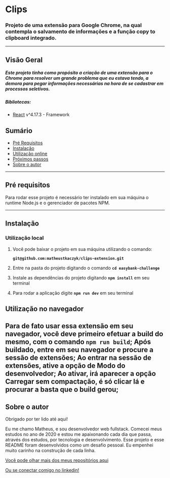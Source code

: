 # Clips

### Projeto de uma extensão para Google Chrome, na qual contempla o salvamento de informações e a função copy to clipboard integrado.

---

## Visão Geral

##### Este projeto tinha como propósito a criação de uma extensão para o Chrome para resolver um grande problema que eu estava tendo, a demora para pegar informações necessárias na hora de se cadastrar em processos seletivos.

##### Bibliotecas:

- [React](https://pt-br.reactjs.org/) v^4.17.3 - Framework

## **Sumário**

- [Pré Requisitos](#pré-requisitos)
- [Instalação](#instalação)
- [Utilização online](#utilização-online)
- [Próximos passos](#próximos-passos)
- [Sobre o autor](#sobre-o-autor)

---

## **Pré requisitos**

Para rodar esse projeto é necessário ter instalado em sua máquina o runtime Node.js e o gerenciador de pacotes NPM.

---

## **Instalação**

### Utilização local

1. Você pode baixar o projeto em sua máquina utilizando o comando:

   **`git@github.com:matheustkaczyk/clips-extension.git`**

2. Entre na pasta do projeto digitando o comando **`cd easybank-challenge`**

3. Instale as dependências do projeto digitando **`npm install`** em seu terminal

4. Para rodar a aplicação digite **`npm run dev`** em seu terminal

 ## **Utilização no navegador**
 
 Para de fato usar essa extensão em seu navegador, você deve primeiro efetuar a build do mesmo, com o comando **`npm run build`**;
 Após buildado, entre em seu navegador e procure a sessão de extensões;
 Ao entrar na sessão de extensões, ative a opção de **Modo do desenvolvedor**;
 Ao ativar, irá aparecer a opção **Carregar sem compactação**, é só clicar lá e procurar a basta que o **build** gerou;
---

## **Sobre o autor**

Obrigado por ter lido até aqui!

Eu me chamo Matheus, e sou desenvolvedor web fullstack. Comecei meus estudos no ano de 2020 e estou me apaixonando cada dia que passa, através dos estudos, por tecnologia e desenvolvimento. Esse projeto e esse README foram desenvolvidos como um desafio pessoal. Eu empenhei muito carinho na construção de cada linha.

[Você pode olhar mais dos meus repositórios aqui](https://github.com/matheustkaczyk)

[Ou se conectar comigo no linkedin!](https://www.linkedin.com/in/matheustkaczykribeiro/)
